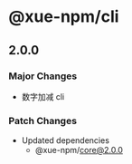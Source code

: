 # @xue-npm/cli

## 2.0.0

### Major Changes

- 数字加减 cli

### Patch Changes

- Updated dependencies
  - @xue-npm/core@2.0.0
